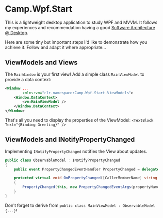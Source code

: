 # Camp.Wpf.Start
This is a lightweight desktop application to study WPF and MVVM. It follows my experiences and recommendation having a good [Software Architecture @ Desktop](http://devsofa.blogspot.de/2017/01/software-architecture-desktop.html).

Here are some tiny but important steps I'd like to demonstrate how you achieve it. Follow and adapt it where appropriate...

## ViewModels and Views
The `MainWindow` is your first view! Add a simple class `MainViewModel` to provide a data context:

```xml
<Window ...
        xmlns:vm="clr-namespace:Camp.Wpf.Start.ViewModels">
    <Window.DataContext>
        <vm:MainViewModel />
    </Window.DataContext>
</Window>
```

That's all you need to display the properties of the ViewModel: `<TextBlock Text="{Binding Greeting}" />`

## ViewModels and INotifyPropertyChanged
Implementing `INotifyPropertyChanged` notifies the View about updates.
```cs
public class ObservableModel : INotifyPropertyChanged
{
    public event PropertyChangedEventHandler PropertyChanged = delegate { };

    protected virtual void OnPropertyChanged([CallerMemberName] string propertyName = null)
    {
        PropertyChanged(this, new PropertyChangedEventArgs(propertyName));
    }
}
```
Don't forget to derive from `public class MainViewModel : ObservableModel {...}`!